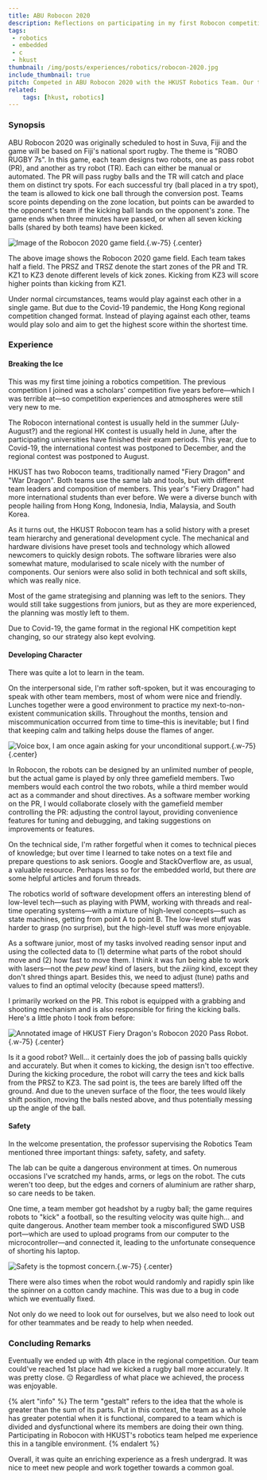 ```yaml
---
title: ABU Robocon 2020
description: Reflections on participating in my first Robocon competition and the team gestalt.
tags:
 - robotics
 - embedded
 - c
 - hkust
thumbnail: /img/posts/experiences/robotics/robocon-2020.jpg
include_thumbnail: true
pitch: Competed in ABU Robocon 2020 with the HKUST Robotics Team. Our team (Fiery Dragon) achieved 4th place along with other awards in the regional competition.
related:
    tags: [hkust, robotics]
---
```


### Synopsis
ABU Robocon 2020 was originally scheduled to host in Suva, Fiji and the game will be based on Fiji's national sport rugby. The theme is "ROBO RUGBY 7s". In this game, each team designs two robots, one as pass robot (PR), and another as try robot (TR). Each can either be manual or automated. The PR will pass rugby balls and the TR will catch and place them on distinct try spots. For each successful try (ball placed in a try spot), the team is allowed to kick one ball through the conversion post. Teams score points depending on the zone location, but points can be awarded to the opponent's team if the kicking ball lands on the opponent's zone. The game ends when three minutes have passed, or when all seven kicking balls (shared by both teams) have been kicked.

![Image of the Robocon 2020 game field.](/img/posts/experiences/robotics/robocon-2020-field.jpg){.w-75}
{.center}

The above image shows the Robocon 2020 game field. Each team takes half a field. The PRSZ and TRSZ denote the start zones of the PR and TR. KZ1 to KZ3 denote different levels of kick zones. Kicking from KZ3 will score higher points than kicking from KZ1.

Under normal circumstances, teams would play against each other in a single game. But due to the Covid-19 pandemic, the Hong Kong regional competition changed format. Instead of playing against each other, teams would play solo and aim to get the highest score within the shortest time.

### Experience
#### Breaking the Ice
This was my first time joining a robotics competition. The previous competition I joined was a scholars' competition five years before—which I was terrible at—so competition experiences and atmospheres were still very new to me.

The Robocon international contest is usually held in the summer (July-August?) and the regional HK contest is usually held in June, after the participating universities have finished their exam periods. This year, due to Covid-19, the international contest was postponed to December, and the regional contest was postponed to August.

HKUST has two Robocon teams, traditionally named "Fiery Dragon" and "War Dragon". Both teams use the same lab and tools, but with different team leaders and composition of members. This year's "Fiery Dragon" had more international students than ever before. We were a diverse bunch with people hailing from Hong Kong, Indonesia, India, Malaysia, and South Korea.

As it turns out, the HKUST Robocon team has a solid history with a preset team hierarchy and generational development cycle. The mechanical and hardware divisions have preset tools and technology which allowed newcomers to quickly design robots. The software libraries were also somewhat mature, modularised to scale nicely with the number of components. Our seniors were also solid in both technical and soft skills, which was really nice.

Most of the game strategising and planning was left to the seniors. They would still take suggestions from juniors, but as they are more experienced, the planning was mostly left to them.

Due to Covid-19, the game format in the regional HK competition kept changing, so our strategy also kept evolving.

#### Developing Character
There was quite a lot to learn in the team.

On the interpersonal side, I'm rather soft-spoken, but it was encouraging to speak with other team members, most of whom were nice and friendly. Lunches together were a good environment to practice my next-to-non-existent communication skills. Throughout the months, tension and miscommunication occurred from time to time–this is inevitable; but I find that keeping calm and talking helps douse the flames of anger.

![Voice box, I am once again asking for your unconditional support.](/img/posts/memes/voice-box.jpg){.w-75}
{.center}

In Robocon, the robots can be designed by an unlimited number of people, but the actual game is played by only three gamefield members. Two members would each control the two robots, while a third member would act as a commander and shout directives. As a software member working on the PR, I would collaborate closely with the gamefield member controlling the PR: adjusting the control layout, providing convenience features for tuning and debugging, and taking suggestions on improvements or features.

On the technical side, I'm rather forgetful when it comes to technical pieces of knowledge; but over time I learned to take notes on a text file and prepare questions to ask seniors. Google and StackOverflow are, as usual, a valuable resource. Perhaps less so for the embedded world, but there *are* some helpful articles and forum threads.

The robotics world of software development offers an interesting blend of low-level tech—such as playing with PWM, working with threads and real-time operating systems—with a mixture of high-level concepts—such as state machines, getting from point A to point B. The low-level stuff was harder to grasp (no surprise), but the high-level stuff was more enjoyable.

As a software junior, most of my tasks involved reading sensor input and using the collected data to (1) determine what parts of the robot should move and (2) how fast to move them. I think it was fun being able to work with lasers—not the *pew pew!* kind of lasers, but the *ziiing* kind, except they don't shred things apart. Besides this, we need to adjust (tune) paths and values to find an optimal velocity (because speed matters!).

I primarily worked on the PR. This robot is equipped with a grabbing and shooting mechanism and is also responsible for firing the kicking balls. Here's a little photo I took from before:

![Annotated image of HKUST Fiery Dragon's Robocon 2020 Pass Robot.](/img/posts/experiences/robotics/2020-pr-annotated.jpg){.w-75}
{.center}

Is it a good robot? Well... it certainly does the job of passing balls quickly and accurately. But when it comes to kicking, the design isn't too effective. During the kicking procedure, the robot will carry the tees and kick balls from the PRSZ to KZ3. The sad point is, the tees are barely lifted off the ground. And due to the uneven surface of the floor, the tees would likely shift position, moving the balls nested above, and thus potentially messing up the angle of the ball.

#### Safety
In the welcome presentation, the professor supervising the Robotics Team mentioned three important things: safety, safety, and safety.

The lab can be quite a dangerous environment at times. On numerous occasions I've scratched my hands, arms, or legs on the robot. The cuts weren't too deep, but the edges and corners of aluminium are rather sharp, so care needs to be taken.

One time, a team member got headshot by a rugby ball; the game requires robots to "kick" a football, so the resulting velocity was quite high... and quite dangerous. Another team member took a misconfigured SWD USB port—which are used to upload programs from our computer to the microcontroller—and connected it, leading to the unfortunate consequence of shorting his laptop.

![Safety is the topmost concern.](/img/posts/memes/robotics-safety.jpg){.w-75}
{.center}

There were also times when the robot would randomly and rapidly spin like the spinner on a cotton candy machine. This was due to a bug in code which we eventually fixed.

Not only do we need to look out for ourselves, but we also need to look out for other teammates and be ready to help when needed.

### Concluding Remarks
Eventually we ended up with 4th place in the regional competition. Our team could've reached 1st place had we kicked a rugby ball more accurately. It was pretty close. 😔 Regardless of what place we achieved, the process was enjoyable.

{% alert "info" %}
The term "gestalt" refers to the idea that the whole is greater than the sum of its parts. Put in this context, the team as a whole has greater potential when it is functional, compared to a team which is divided and dysfunctional where its members are doing their own thing. Participating in Robocon with HKUST's robotics team helped me experience this in a tangible environment.
{% endalert %}

Overall, it was quite an enriching experience as a fresh undergrad. It was nice to meet new people and work together towards a common goal.
